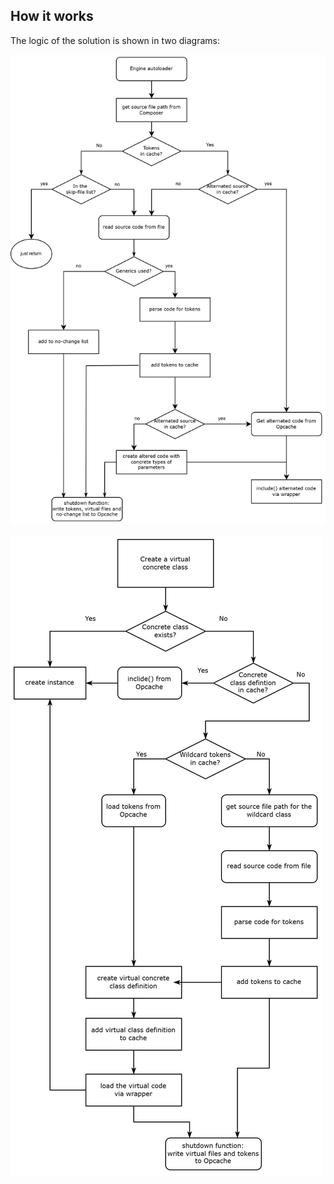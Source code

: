 ## How it works

The logic of the solution is shown in two diagrams:

![Diagram 1](generics-1.svg)

![Diagram 1](generics-2.svg)